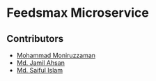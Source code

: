 # Feedsmax Microservice


## Contributors
- [Mohammad Moniruzzaman](https://github.com/mzshovon)
- [Md. Jamil Ahsan](https://github.com/jamilcse13)
- [Md. Saiful Islam](https://github.com/saifultechie)
